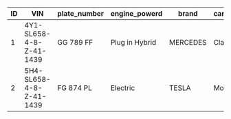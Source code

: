 | ID      | VIN | plate_number | engine_powerd | brand | car_model | hp | type_of_car | date_of_registration | number_of_owners | no_accidents | body_color | km | manual_trasmission | insurance_deadline | stamp_deadline | revision_deadline | date_last_car_maintenance_session | note |
| ----------- | ----------- | ----------- | ----------- | ----------- | ----------- | ----------- | ----------- | ----------- | ----------- | ----------- | ----------- | ----------- | ----------- | ----------- | ----------- | ----------- | ----------- | ----------- |
| 1      | 4Y1-SL658-4-8-Z-41-1439       | GG 789 FF | Plug in Hybrid | MERCEDES | Classe S | 312 | sedan | 2020 | 2 | 1 | red | 97000 | 0 | 2024/09/27 | 2024/04/15 | 2024/05/04 | 02/02/2024 | no additional info |
| 2      | 5H4-SL658-4-8-Z-41-1439       | FG 874 PL | Electric | TESLA | Model S | 350 | Sedan | 2022 | 1 | 0 | Blue | 50000 | 0 | 2024/10/15 | 2024/04/20 | 2024/05/10 | 04/04/2024 | Body color was red |

